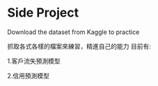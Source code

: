 # Side Project
Download the dataset from Kaggle to practice

抓取各式各樣的檔案來練習，精進自己的能力
目前有: 

1.客戶流失預測模型

2.信用預測模型
